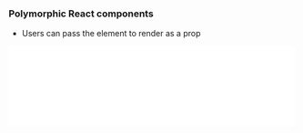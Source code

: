 ### Polymorphic React components

<!-- <pre><code data-line-numbers="1-2|4-6" data-trim>
&lt;Button as="a" href="https://www.google.com"&gt;Google&lt;/Button&gt;
&lt;Button as="button" onClick={...}&gt;Click me&lt;/Button&gt;

const Button = ({ as: Component, ...props }) =&gt; {
  return &lt;Component {...props} className={...} /&gt;
};
</code></pre> -->

- Users can pass the element to render as a prop

<img src="code/poly.svg" />
